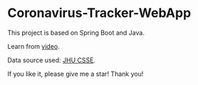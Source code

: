 # Coronavirus-Tracker-WebApp

This project is based on Spring Boot and Java.

Learn from [video](https://www.youtube.com/watch?v=8hjNG9GZGnQ).  

Data source used: [JHU CSSE](https://github.com/CSSEGISandData/COVID-19).

If you like it, please give me a star! Thank you!
